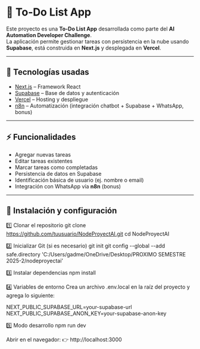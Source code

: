 # 📝 To-Do List App  

Este proyecto es una **To-Do List App** desarrollada como parte del **AI Automation Developer Challenge**.  
La aplicación permite gestionar tareas con persistencia en la nube usando **Supabase**, está construida en **Next.js** y desplegada en **Vercel**.  

---

## 🚀 Tecnologías usadas  
- [Next.js](https://nextjs.org) – Framework React  
- [Supabase](https://supabase.com) – Base de datos y autenticación  
- [Vercel](https://vercel.com) – Hosting y despliegue  
- [n8n](https://n8n.io) – Automatización (integración chatbot + Supabase + WhatsApp, bonus)  

---

## ⚡ Funcionalidades  
- Agregar nuevas tareas  
- Editar tareas existentes  
- Marcar tareas como completadas  
- Persistencia de datos en Supabase  
- Identificación básica de usuario (ej. nombre o email)  
- Integración con WhatsApp vía **n8n** (bonus)  

---

## 🚀 Instalación y configuración

1️⃣ Clonar el repositorio
git clone https://github.com/tuusuario/NodeProyectAI.git
cd NodeProyectAI

2️⃣ Inicializar Git (si es necesario)
git init
git config --global --add safe.directory 'C:/Users/gadme/OneDrive/Desktop/PROXIMO SEMESTRE 2025-2/nodeproyectai'

3️⃣ Instalar dependencias
npm install

4️⃣ Variables de entorno
Crea un archivo .env.local en la raíz del proyecto y agrega lo siguiente:

NEXT_PUBLIC_SUPABASE_URL=your-supabase-url
NEXT_PUBLIC_SUPABASE_ANON_KEY=your-supabase-anon-key

5️⃣ Modo desarrollo
npm run dev

Abrir en el navegador:
👉 http://localhost:3000
